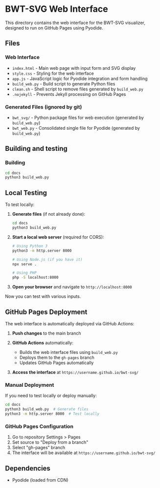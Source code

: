 # BWT-SVG Web Interface

This directory contains the web interface for the BWT-SVG visualizer, designed to run on GitHub Pages using Pyodide.

## Files

### Web Interface
- `index.html` - Main web page with input form and SVG display
- `style.css` - Styling for the web interface
- `app.js` - JavaScript logic for Pyodide integration and form handling
- `build_web.py` - Build script to generate Python files
- `clean.sh` - Shell script to remove files generated by `build_web.py`
- `.nojekyll` - Prevents Jekyll processing on GitHub Pages

### Generated Files (ignored by git)
- `bwt_svg/` - Python package files for web execution (generated by `build_web.py`)
- `bwt_web.py` - Consolidated single file for Pyodide (generated by `build_web.py`)

## Building and testing

### Building
```bash
cd docs
python3 build_web.py
```

## Local Testing

To test locally:

1. **Generate files** (if not already done):
   ```bash
   cd docs
   python3 build_web.py
   ```

2. **Start a local web server** (required for CORS):
   ```bash
   # Using Python 3
   python3 -m http.server 8000
   
   # Using Node.js (if you have it)
   npx serve .
   
   # Using PHP
   php -S localhost:8000
   ```

3. **Open your browser** and navigate to `http://localhost:8000`

Now you can test with various inputs.

## GitHub Pages Deployment

The web interface is automatically deployed via GitHub Actions:

1. **Push changes** to the main branch
2. **GitHub Actions** automatically:
   - Builds the web interface files using `build_web.py`
   - Deploys them to the `gh-pages` branch
   - Updates GitHub Pages automatically

3. **Access the interface** at `https://username.github.io/bwt-svg/`

### Manual Deployment

If you need to test locally or deploy manually:

```bash
cd docs
python3 build_web.py  # Generate files
python3 -m http.server 8000  # Test locally
```

### GitHub Pages Configuration

1. Go to repository Settings > Pages
2. Set source to "Deploy from a branch"
3. Select "gh-pages" branch
4. The interface will be available at `https://username.github.io/bwt-svg/`

## Dependencies

- Pyodide (loaded from CDN)
